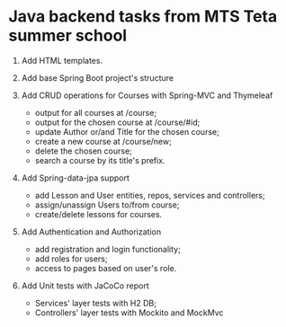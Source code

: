 # Java backend tasks from MTS Teta summer school
1. Add HTML templates.
2. Add base Spring Boot project's structure
3. Add CRUD operations for Courses with Spring-MVC and Thymeleaf
    * output for all courses at /course;
    * output for the chosen course at /course/#id;
    * update Author or/and Title for the chosen course;
    * create a new course at /course/new;
    * delete the chosen course;
    * search a course by its title's prefix.
   
4. Add Spring-data-jpa support
   * add Lesson and User entities, repos, services and controllers;
   * assign/unassign Users to/from course;
   * create/delete lessons for courses.
   
5. Add Authentication and Authorization
   * add registration and login functionality;
   * add roles for users;
   * access to pages based on user's role.
   
6. Add Unit tests with JaCoCo report
   * Services' layer tests with H2 DB;
   * Controllers' layer tests with Mockito and MockMvc
